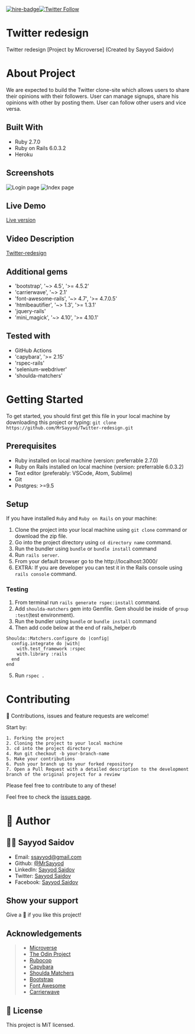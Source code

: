 [![hire-badge](https://img.shields.io/badge/Consult%2FHire%20Sayyod-Contact%20with%20Sayyod-brightgreen)](mailto:ssayyod@gmail.com)[![Twitter Follow](https://img.shields.io/twitter/follow/sayyodsaidov?label=Follow%20Sayyod%20on%20Twitter&style=social)](https://twitter.com/sayyodsaidov)

# Twitter redesign
Twitter redesign [Project by Microverse] (Created by Sayyod Saidov)

# About Project
We are expected to build the Twitter clone-site  which allows users to share their opinions with their followers. 
User can manage signups, share his opinions with other by posting them. User can follow other users and vice versa. 

## Built With

- Ruby 2.7.0
- Ruby on Rails 6.0.3.2
- Heroku

## Screenshots
![Login page](https://user-images.githubusercontent.com/59321363/102130625-dd01ab00-3e72-11eb-9971-e292622601e2.png)
![Index page](https://user-images.githubusercontent.com/59321363/102130683-f4409880-3e72-11eb-813d-5848d4a14123.png)


## Live Demo

[Live version](https://obscure-oasis-18737.herokuapp.com/session/new)

## Video Description

[Twitter-redesign](https://www.loom.com/share/1356114cfccc4a7dad89580c7fc45b49)

## Additional gems

- 'bootstrap', '~> 4.5', '>= 4.5.2'
- 'carrierwave', '~> 2.1'
- 'font-awesome-rails', '~> 4.7', '>= 4.7.0.5'
- 'htmlbeautifier', '~> 1.3', '>= 1.3.1'
- 'jquery-rails'
- 'mini_magick', '~> 4.10', '>= 4.10.1'

## Tested with

- GitHub Actions
- 'capybara', '>= 2.15'
- 'rspec-rails'
- 'selenium-webdriver'
- 'shoulda-matchers'

# Getting Started

To get started, you should first get this file in your local machine by downloading this project or typing:
`
git clone https://github.com/MrSayyod/Twitter-redesign.git
`

## Prerequisites
  - Ruby installed on local machine (version: preferrable 2.7.0)
  - Ruby on Rails installed on local machine (version: preferrable 6.0.3.2)
  - Text editor (preferably: VSCode, Atom, Sublime)
  - Git
  - Postgres: >=9.5

## Setup
   If you have installed `Ruby` and `Ruby on Rails` on your machine:
   1. Clone the project into your local machine using `git clone` command or download the zip file.
   2. Go into the project directory using `cd directory name` command.
   3. Run the bundler using `bundle` or `bundle install` command
   4. Run `rails server`.
   5. From your default browser go to the http://localhost:3000/
   6. EXTRA: If you are developer you can test it in the Rails console using `rails console` command.

   ### Testing
   1. From terminal run `rails generate rspec:install` command.
   2. Add `shoulda-matchers` gem into Gemfile. Gem should be inside of `group :test`(test environment).
   3. Run the bundler using `bundle` or `bundle install` command
   4. Then add code below at the end of rails_helper.rb

    Shoulda::Matchers.configure do |config|
      config.integrate do |with|
        with.test_framework :rspec
        with.library :rails
      end
    end
   5. Run `rspec .`

# Contributing

:handshake: Contributions, issues and feature requests are welcome! 

Start by:

    1. Forking the project
    2. Cloning the project to your local machine
    3. cd into the project directory
    4. Run git checkout -b your-branch-name
    5. Make your contributions
    6. Push your branch up to your forked repository
    7. Open a Pull Request with a detailed description to the development branch of the original project for a review

Please feel free to contribute to any of these!

Feel free to check the [issues page](https://github.com/MrSayyod/Twitter-redesign/issues).

# 👤 Author

## :man_technologist: Sayyod Saidov

- Email: ssayyod@gmail.com
- Github: [@MrSayyod](https://github.com/MrSayyod) 
- LinkedIn:  [Sayyod Saidov](https://www.linkedin.com/in/sayyod-saidov-507b0818b)
- Twitter: [Sayyod Saidov](https://twitter.com/sayyodsaidov)
- Facebook: [Sayyod Saidov](https://www.facebook.com/sayyod)

## Show your support
Give a :star2: if you like this project!

## Acknowledgements

> - [Microverse](https://www.microverse.org/)
> - [The Odin Project](https://www.theodinproject.com/home)
> - [Rubocop](https://docs.rubocop.org/en/stable/)
> - [Capybara](https://github.com/teamcapybara/capybara)
> - [Shoulda Matchers](https://github.com/thoughtbot/shoulda-matchers)
> - [Bootstrap](https://github.com/twbs/bootstrap-rubygem)
> - [Font Awesome](https://github.com/bokmann/font-awesome-rails)
> - [Carrierwave](https://github.com/carrierwaveuploader/carrierwaves)

## 📝 License
This project is MiT licensed.

